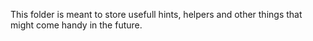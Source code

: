 This folder is meant to store usefull hints, helpers and other things that might come handy in the future.
